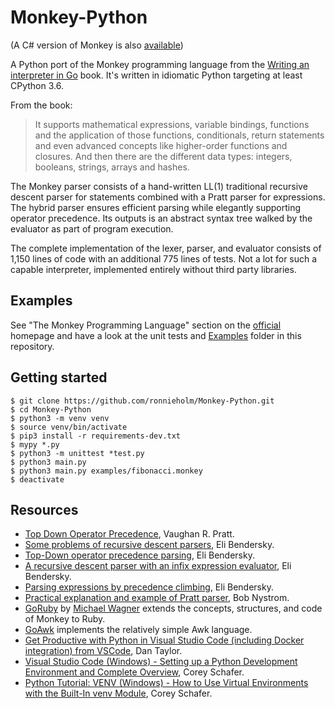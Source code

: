 # Monkey-Python

(A C# version of Monkey is also [available](https://github.com/ronnieholm/Monkey-CSharp))

A Python port of the Monkey programming language from the [Writing an
interpreter in Go](https://interpreterbook.com) book. It's written in idiomatic
Python targeting at least CPython 3.6.

From the book:

> It supports mathematical expressions, variable bindings, functions and the
> application of those functions, conditionals, return statements and even
> advanced concepts like higher-order functions and closures. And then there are
> the different data types: integers, booleans, strings, arrays and hashes.

The Monkey parser consists of a hand-written LL(1) traditional recursive descent
parser for statements combined with a Pratt parser for expressions. The hybrid
parser ensures efficient parsing while elegantly supporting operator precedence.
Its outputs is an abstract syntax tree walked by the evaluator as part of
program execution.

The complete implementation of the lexer, parser, and evaluator consists of
1,150 lines of code with an additional 775 lines of tests. Not a lot for such a
capable interpreter, implemented entirely without third party libraries.

## Examples

See "The Monkey Programming Language" section on the
[official](https://interpreterbook.com) homepage and have a look at the unit
tests and [Examples](Examples) folder in this repository.

## Getting started

    $ git clone https://github.com/ronnieholm/Monkey-Python.git
    $ cd Monkey-Python
    $ python3 -m venv venv
    $ source venv/bin/activate
    $ pip3 install -r requirements-dev.txt
    $ mypy *.py
    $ python3 -m unittest *test.py
    $ python3 main.py
    $ python3 main.py examples/fibonacci.monkey
    $ deactivate

<!--
Creating requirements-dev.txt after creating venv above
pip3 install mypy
pip3 freeze > requirements-dev.txt
python3 -m cProfile main.py examples/fibonacci.monkey
-->

## Resources

- [Top Down Operator
  Precedence](https://web.archive.org/web/20151223215421/http://hall.org.ua/halls/wizzard/pdf/Vaughan.Pratt.TDOP.pdf),
  Vaughan R. Pratt.
- [Some problems of recursive descent parsers](https://eli.thegreenplace.net/2009/03/14/some-problems-of-recursive-descent-parsers), Eli Bendersky.
- [Top-Down operator precedence parsing](https://eli.thegreenplace.net/2010/01/02/top-down-operator-precedence-parsing), Eli Bendersky.
- [A recursive descent parser with an infix expression evaluator](https://eli.thegreenplace.net/2009/03/20/a-recursive-descent-parser-with-an-infix-expression-evaluator), Eli Bendersky.
- [Parsing expressions by precedence climbing](https://eli.thegreenplace.net/2012/08/02/parsing-expressions-by-precedence-climbing.html), Eli Bendersky.
- [Practical explanation and example of Pratt parser](http://journal.stuffwithstuff.com/2011/03/19/pratt-parsers-expression-parsing-made-easy), Bob Nystrom.
- [GoRuby](https://github.com/goruby/goruby) by [Michael
  Wagner](https://twitter.com/mitch000001) extends the concepts, structures, and
  code of Monkey to Ruby.
- [GoAwk](https://github.com/benhoyt/goawk) implements the relatively simple Awk language.
- [Get Productive with Python in Visual Studio Code (including Docker integration) from VSCode](https://www.youtube.com/watch?v=6YLMWU-5H9o), Dan Taylor.
- [Visual Studio Code (Windows) - Setting up a Python Development Environment and Complete Overview](https://www.youtube.com/watch?v=-nh9rCzPJ20), Corey Schafer.
- [Python Tutorial: VENV (Windows) - How to Use Virtual Environments with the Built-In venv Module](https://www.youtube.com/watch?v=APOPm01BVrk), Corey Schafer.